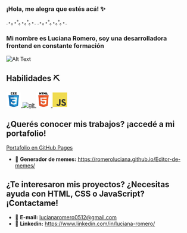### ¡Hola, me alegra que estés acá! ✨
.⋆｡⋆˚｡⋆｡˚｡⋆.        .⋆｡⋆˚｡⋆｡˚｡⋆.
### Mi nombre es Luciana Romero, soy una desarrolladora frontend en constante formación
![Alt Text](https://c.tenor.com/YdTpw-54DXcAAAAC/pusheen-laptop.gif)

## Habilidades ⛏

<a href="https://www.w3schools.com/css/" target="_blank"> <img src="https://raw.githubusercontent.com/devicons/devicon/master/icons/css3/css3-original-wordmark.svg" alt="css3" width="40" height="40"/> </a> 
<a href="https://git-scm.com/" target="_blank"> <img src="https://www.vectorlogo.zone/logos/git-scm/git-scm-icon.svg" alt="git" width="40" height="40"/> </a> 
<a href="https://www.w3.org/html/" target="_blank"> <img src="https://raw.githubusercontent.com/devicons/devicon/master/icons/html5/html5-original-wordmark.svg" alt="html5" width="40" height="40"/> </a> 
<a href="https://developer.mozilla.org/en-US/docs/Web/JavaScript" target="_blank"> <img src="https://raw.githubusercontent.com/devicons/devicon/master/icons/javascript/javascript-original.svg" alt="javascript" width="40" height="40"/> </a> 



## ¿Querés conocer mis trabajos? ¡accedé a mi portafolio!
[Portafolio en GitHub Pages](https://romeroluciana.github.io/Portafolio/)

- 🤣 **Generador de memes:** https://romeroluciana.github.io/Editor-de-memes/

## ¿Te interesaron mis proyectos? ¿Necesitas ayuda con HTML, CSS o JavaScript? ¡Contactame!
- 🎀 **E-mail:** lucianaromero0512@gmail.com
- 🍄 **Linkedin:** https://www.linkedin.com/in/luciana-romero/
